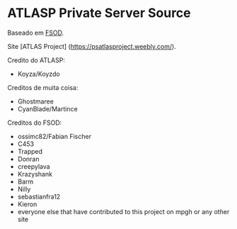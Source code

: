 
# ATLASP Private Server Source

Baseado em [FSOD](https://github.com/ossimc82/fabiano-swagger-of-doom).

Site [ATLAS Project] (https://psatlasproject.weebly.com/).

Credito do ATLASP:
* Koyza/Koyzdo

Creditos de muita coisa:
* Ghostmaree
* CyanBlade/Martince

Creditos do FSOD:
* ossimc82/Fabian Fischer
* C453
* Trapped
* Donran
* creepylava
* Krazyshank
* Barm
* Nilly
* sebastianfra12
* Kieron
* everyone else that have contributed to this project on mpgh or any other site
